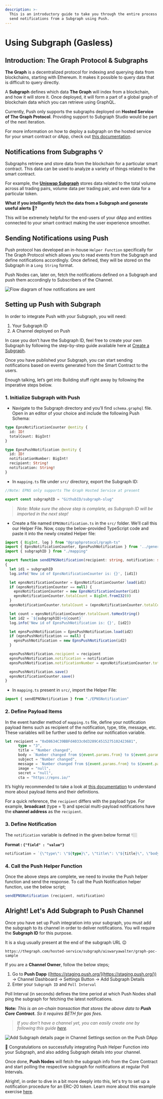```yaml
---
description: >-
  This is an introductory guide to take you through the entire process of how to
  send notifications from a Subgraph using Push.
---
```


# Using Subgraph (Gasless)

## Introduction: The Graph Protocol **&** Subgraphs

**The Graph** is a decentralized protocol for indexing and querying data from blockchains, starting with Ethereum. It makes it possible to query data that is difficult to query directly.

A **Subgraph** defines which data **The Graph** will index from a blockchain, and how it will store it. Once deployed, it will form a part of a global graph of blockchain data which you can retrieve using GraphQL.

Currently, Push only supports the subgraphs deployed on **Hosted Service of The Graph Protocol**. Providing support to Subgraph Studio would be part of the next iteration.

For more information on how to deploy a subgraph on the hosted service for your smart contract or dApp, check out [this documentation](https://thegraph.com/docs/en/hosted-service/deploy-subgraph-hosted/).

## Notifications from Subgraphs 💡

Subgraphs retrieve and store data from the blockchain for a particular smart contract. This data can be used to analyze a variety of things related to the smart contract.

For example, the [**Uniswap Subgraph**](https://thegraph.com/hosted-service/subgraph/uniswap/uniswap-v2) stores data related to the total volume across all trading pairs, volume data per trading pair, and even data for a particular token.

**What if you intelligently fetch the data from a Subgraph and generate useful alerts 🤔?**

This will be extremely helpful for the end-users of your dApp and entities connected to your smart contract making the user experience smoother.

## Sending Notifications using Push

Push protocol has developed an in-house `Helper Function` specifically for The Graph Protocol which allows you to read events from the Subgraph and define notifications accordingly. Once defined, they will be stored on the Subgraph in a `Long String` format.

Push Nodes can, later on, fetch the notifications defined on a Subgraph and push them accordingly to Subscribers of the Channel.

![Flow diagram of how notifications are sent ](<../../.gitbook/assets/image (10).png>)

## Setting up Push with Subgraph

In order to integrate Push with your Subgraph, you will need:

1. Your Subgraph ID
2. A Channel deployed on Push&#x20;

In case you don’t have the Subgraph ID, feel free to create your own Subgraph by following the step-by-step guide available here at [Create a Subgraph](https://thegraph.com/docs/en/developer/create-subgraph-hosted/).

Once you have published your Subgraph, you can start sending notifications based on events generated from the Smart Contract to the users.

Enough talking, let’s get into Building stuff right away by following the imperative steps below.

### 1. **Initialize Subgraph with** Push

* Navigate to the Subgraph directory and you’ll find `schema.graphql` file. Open in an editor of your choice and include the following Push Schema:

```graphql
type EpnsNotificationCounter @entity {
  id: ID!
  totalCount: BigInt!
}

type EpnsPushNotification @entity {
  id: ID!
  notificationNumber: BigInt!
  recipient: String!
  notification: String!
}
```

* In `mapping.ts` file under `src/` directory, export the Subgraph ID:

```typescript
//Note: EPNS only supports The Graph Hosted Service at present

export const subgraphID = "GithubID/subgraph-slug"
```

> _Note: Make sure the above step is complete, as Subgraph ID will be imported in the next step!_

* Create a file named `EPNSNotification.ts` in the `src/` folder. We’ll call this our Helper File. Now, copy the below-provided TypeScript code and paste it into the newly created Helper file:

```typescript
import { BigInt, log } from "@graphprotocol/graph-ts"
import { EpnsNotificationCounter, EpnsPushNotification } from '../generated/schema'
import { subgraphID } from "./mapping"

export function sendEPNSNotification(recipient: string, notification: string): void 
{
  let id1 = subgraphID
  log.info('New id of EpnsNotificationCounter is: {}', [id1])

  let epnsNotificationCounter = EpnsNotificationCounter.load(id1)
  if (epnsNotificationCounter == null) {
    epnsNotificationCounter = new EpnsNotificationCounter(id1)
    epnsNotificationCounter.totalCount = BigInt.fromI32(0)
  }
  epnsNotificationCounter.totalCount = (epnsNotificationCounter.totalCount).plus(BigInt.fromI32(1))

  let count = epnsNotificationCounter.totalCount.toHexString()
  let id2 = `${subgraphID}+${count}`
  log.info('New id of EpnsPushNotification is: {}', [id2])

  let epnsPushNotification = EpnsPushNotification.load(id2)
  if (epnsPushNotification == null) {
    epnsPushNotification = new EpnsPushNotification(id2)
  }

  epnsPushNotification.recipient = recipient
  epnsPushNotification.notification = notification
  epnsPushNotification.notificationNumber = epnsNotificationCounter.totalCount

  epnsPushNotification.save()
  epnsNotificationCounter.save()
}
```

* In `mapping.ts` present in `src/`, import the Helper File:

```typescript
import { sendEPNSNotification } from "./EPNSNotification"
```

### **2. Define Payload Items**

In the event handler method of `mapping.ts` file, define your notification payload items such as recipient of the notification, type, title, message, etc. These variables will be further used to define our notification variable.

```typescript
let recipient = "0xD8634C39BBFd4033c0d3289C4515275102423681",
	  type = "3",
	  title = "Number changed",
	  body = `Number changed from ${event.params.from} to ${event.params.to}`,
	  subject = "Number changed",
	  message = `Number changed from ${event.params.from} to ${event.params.to}`,
	  image = "null",
	  secret = "null",
	  cta = "https://epns.io/"
```

It’s highly recommended to take a look at [this documentation](https://docs.epns.io/developers/developer-zone/sending-notifications/advanced/notification-payload-types) to understand more about payload items and their definitions.

For a quick reference, the `recipient` differs with the payload type. For example, **broadcast** (type = 1) and special multi-payload notifications have the **channel address** as the `recipient`.

### **3. Define Notification**

The `notification` variable is defined in the given below format 👇🏼

**Format : **<mark style="color:green;">**`{"field" : "value"}`**</mark>

```typescript
notification = `{\"type\": \"${type}\", \"title\": \"${title}\", \"body\": \"${body}\", \"subject\": \"${subject}\", \"message\": \"${message}\", \"image\": \"${image}\", \"secret\": \"${secret}\", \"cta\": \"${cta}\"}`
```

### **4. Call the Push Helper Function**

Once the above steps are complete, we need to invoke the Push helper function and send the response. To call the Push Notification helper function, use the below script;

```typescript
sendEPNSNotification (recipient, notification)
```

## Alright! Let's Add Subgraph to Push Channel

Once you have set up Push integration into your subgraph, you must add the subgraph to its channel in order to deliver notifications. You will require the **Subgraph ID** for this purpose.

It is a slug usually present at the end of the subgraph URL 😉

```atom
https://thegraph.com/hosted-service/subgraph/aiswaryawalter/graph-poc-sample
```

If you are a **Channel Owner**, follow the below steps;

1. Go to **Push Dapp** ([https://staging.push.org/](https://staging.push.org/)) → Channel Dashboard → Settings Button → Add Subgraph Details
2. Enter your `Subgraph ID` and `Poll Interval`

Poll Interval (in seconds) defines the time period at which Push Nodes shall ping the subgraph for fetching the latest notifications.

**Note:** _This is an on-chain transaction that stores the above data to **Push Core Contract.** So it requires $ETH for gas fees._

> _If you don’t have a channel yet, you can easily create one by following this guide_ [_here_](https://docs.epns.io/developers/developer-zone/create-your-notif-channel)_._

![Add Subgraph details page in Channel Settings section on the Push DApp](<../../.gitbook/assets/image (26).png>)

🎉 Congratulations on successfully integrating Push Helper Function into your Subgraph, and also adding Subgraph details into your channel.

Once done, **Push Nodes** will fetch the subgraph info from the Core Contract and start polling the respective subgraph for notifications at regular Poll Intervals.



Alright!, in order to dive in a bit more deeply into this, let's try to set up a notification procedure for an ERC-20 token. Learn more about this example exercise [here](https://docs.epns.io/developers/developer-zone/examples/notification-via-subgraph-example).
